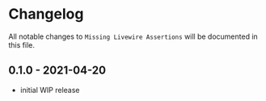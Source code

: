 # Changelog

All notable changes to `Missing Livewire Assertions` will be documented in this file.

## 0.1.0 - 2021-04-20

- initial WIP release
